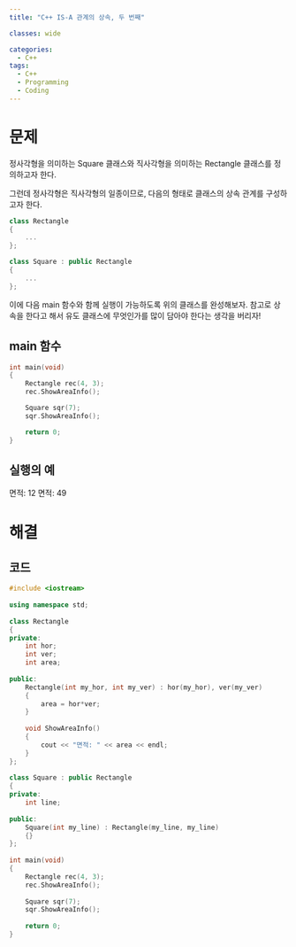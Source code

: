 ```yaml
---
title: "C++ IS-A 관계의 상속, 두 번째"

classes: wide

categories:
  - C++
tags:
  - C++
  - Programming
  - Coding
---
```


# 문제

정사각형을 의미하는 Square 클래스와 직사각형을 의미하는 Rectangle 클래스를 정의하고자 한다.

그런데 정사각형은 직사각형의 일종이므로, 다음의 형태로 클래스의 상속 관계를 구성하고자 한다.

```cpp
class Rectangle
{
    ...
};

class Square : public Rectangle
{
    ...
};

```

이에 다음 main 함수와 함께 실행이 가능하도록 위의 클래스를 완성해보자.
참고로 상속을 한다고 해서 유도 클래스에 무엇인가를 많이 담아야 한다는 생각을 버리자!

## main 함수

```cpp
int main(void)
{
    Rectangle rec(4, 3);
    rec.ShowAreaInfo();

    Square sqr(7);
    sqr.ShowAreaInfo();

    return 0;
}
```

## 실행의 예

면적: 12
면적: 49

# 해결

## 코드

```cpp
#include <iostream>
 
using namespace std;
 
class Rectangle
{
private:
    int hor;
    int ver;
    int area;
 
public:
    Rectangle(int my_hor, int my_ver) : hor(my_hor), ver(my_ver)
    {
        area = hor*ver;
    }
 
    void ShowAreaInfo()
    {
        cout << "면적: " << area << endl;
    }
};
 
class Square : public Rectangle
{
private:
    int line;
 
public:
    Square(int my_line) : Rectangle(my_line, my_line)
    {}
};
 
int main(void)
{
    Rectangle rec(4, 3);
    rec.ShowAreaInfo();
 
    Square sqr(7);
    sqr.ShowAreaInfo();
 
    return 0;
}

```